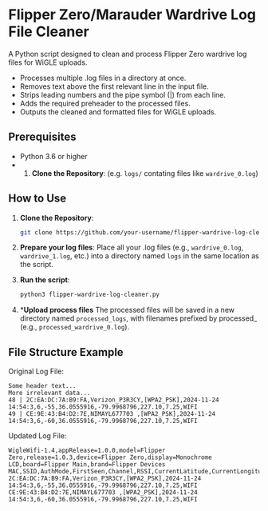 # Flipper Zero/Marauder Wardrive Log File Cleaner

A Python script designed to clean and process Flipper Zero wardrive log files for WiGLE uploads.

- Processes multiple .log files in a directory at once.
- Removes text above the first relevant line in the input file.
- Strips leading numbers and the pipe symbol (|) from each line.
- Adds the required preheader to the processed files.
- Outputs the cleaned and formatted files for WiGLE uploads.

## Prerequisites

- Python 3.6 or higher
- 1. **Clone the Repository**: (e.g. `logs/` contating files like `wardrive_0.log`)

## How to Use

1. **Clone the Repository**:
    ```bash
    git clone https://github.com/your-username/flipper-wardrive-log-cleaner.git
    ```
    
2. **Prepare your log files**:
   Place all your .log files (e.g., `wardrive_0.log`, `wardrive_1.log`, etc.) into a directory named `logs` in the same location as the script.

3. **Run the script**:
   ```bash
   python3 flipper-wardrive-log-cleaner.py

4. ***Upload process files**
   The processed files will be saved in a new directory named `processed_logs`, with filenames prefixed by processed_ (e.g., `processed_wardrive_0.log`).

## File Structure Example

Original Log File:
```
Some header text...
More irrelevant data...
48 | 2C:EA:DC:7A:B9:FA,Verizon_P3R3CY,[WPA2_PSK],2024-11-24 14:54:3,6,-55,36.0555916,-79.9968796,227.10,7.25,WIFI
49 | CE:9E:43:B4:D2:7E,NIMAYL677703 ,[WPA2_PSK],2024-11-24 14:54:3,6,-60,36.0555916,-79.9968796,227.10,7.25,WIFI
```
Updated Log File:
```
WigleWifi-1.4,appRelease=1.0.0,model=Flipper Zero,release=1.0.3,device=Flipper Zero,display=Monochrome LCD,board=Flipper Main,brand=Flipper Devices
MAC,SSID,AuthMode,FirstSeen,Channel,RSSI,CurrentLatitude,CurrentLongitude,AltitudeMeters,AccuracyMeters,Type
2C:EA:DC:7A:B9:FA,Verizon_P3R3CY,[WPA2_PSK],2024-11-24 14:54:3,6,-55,36.0555916,-79.9968796,227.10,7.25,WIFI
CE:9E:43:B4:D2:7E,NIMAYL677703 ,[WPA2_PSK],2024-11-24 14:54:3,6,-60,36.0555916,-79.9968796,227.10,7.25,WIFI
```
